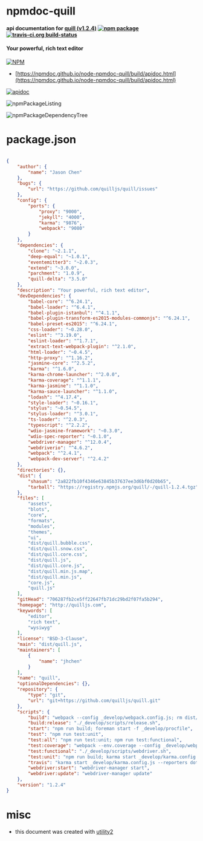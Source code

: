 # npmdoc-quill

#### api documentation for  [quill (v1.2.4)](http://quilljs.com)  [![npm package](https://img.shields.io/npm/v/npmdoc-quill.svg?style=flat-square)](https://www.npmjs.org/package/npmdoc-quill) [![travis-ci.org build-status](https://api.travis-ci.org/npmdoc/node-npmdoc-quill.svg)](https://travis-ci.org/npmdoc/node-npmdoc-quill)

#### Your powerful, rich text editor

[![NPM](https://nodei.co/npm/quill.png?downloads=true&downloadRank=true&stars=true)](https://www.npmjs.com/package/quill)

- [https://npmdoc.github.io/node-npmdoc-quill/build/apidoc.html](https://npmdoc.github.io/node-npmdoc-quill/build/apidoc.html)

[![apidoc](https://npmdoc.github.io/node-npmdoc-quill/build/screenCapture.buildCi.browser.%252Ftmp%252Fbuild%252Fapidoc.html.png)](https://npmdoc.github.io/node-npmdoc-quill/build/apidoc.html)

![npmPackageListing](https://npmdoc.github.io/node-npmdoc-quill/build/screenCapture.npmPackageListing.svg)

![npmPackageDependencyTree](https://npmdoc.github.io/node-npmdoc-quill/build/screenCapture.npmPackageDependencyTree.svg)



# package.json

```json

{
    "author": {
        "name": "Jason Chen"
    },
    "bugs": {
        "url": "https://github.com/quilljs/quill/issues"
    },
    "config": {
        "ports": {
            "proxy": "9000",
            "jekyll": "4000",
            "karma": "9876",
            "webpack": "9080"
        }
    },
    "dependencies": {
        "clone": "~2.1.1",
        "deep-equal": "~1.0.1",
        "eventemitter3": "~2.0.3",
        "extend": "~3.0.0",
        "parchment": "1.0.9",
        "quill-delta": "3.5.0"
    },
    "description": "Your powerful, rich text editor",
    "devDependencies": {
        "babel-core": "^6.24.1",
        "babel-loader": "^6.4.1",
        "babel-plugin-istanbul": "^4.1.1",
        "babel-plugin-transform-es2015-modules-commonjs": "^6.24.1",
        "babel-preset-es2015": "^6.24.1",
        "css-loader": "~0.28.0",
        "eslint": "^3.19.0",
        "eslint-loader": "^1.7.1",
        "extract-text-webpack-plugin": "^2.1.0",
        "html-loader": "~0.4.5",
        "http-proxy": "^1.16.2",
        "jasmine-core": "^2.5.2",
        "karma": "^1.6.0",
        "karma-chrome-launcher": "^2.0.0",
        "karma-coverage": "^1.1.1",
        "karma-jasmine": "^1.1.0",
        "karma-sauce-launcher": "^1.1.0",
        "lodash": "^4.17.4",
        "style-loader": "~0.16.1",
        "stylus": "~0.54.5",
        "stylus-loader": "^3.0.1",
        "ts-loader": "^2.0.3",
        "typescript": "^2.2.2",
        "wdio-jasmine-framework": "~0.3.0",
        "wdio-spec-reporter": "~0.1.0",
        "webdriver-manager": "^12.0.4",
        "webdriverio": "^4.6.2",
        "webpack": "^2.4.1",
        "webpack-dev-server": "^2.4.2"
    },
    "directories": {},
    "dist": {
        "shasum": "2a822fb10f4346e63845b37637ee3d6bf0d20b65",
        "tarball": "https://registry.npmjs.org/quill/-/quill-1.2.4.tgz"
    },
    "files": [
        "assets",
        "blots",
        "core",
        "formats",
        "modules",
        "themes",
        "ui",
        "dist/quill.bubble.css",
        "dist/quill.snow.css",
        "dist/quill.core.css",
        "dist/quill.js",
        "dist/quill.core.js",
        "dist/quill.min.js.map",
        "dist/quill.min.js",
        "core.js",
        "quill.js"
    ],
    "gitHead": "706287fb2ce5ff22647fb71dc29bd2f07fa5b294",
    "homepage": "http://quilljs.com",
    "keywords": [
        "editor",
        "rich text",
        "wysiwyg"
    ],
    "license": "BSD-3-Clause",
    "main": "dist/quill.js",
    "maintainers": [
        {
            "name": "jhchen"
        }
    ],
    "name": "quill",
    "optionalDependencies": {},
    "repository": {
        "type": "git",
        "url": "git+https://github.com/quilljs/quill.git"
    },
    "scripts": {
        "build": "webpack --config _develop/webpack.config.js; rm dist/quill.core dist/quill.bubble dist/quill.snow;",
        "build:release": "./_develop/scripts/release.sh",
        "start": "npm run build; foreman start -f _develop/procfile",
        "test": "npm run test:unit",
        "test:all": "npm run test:unit; npm run test:functional",
        "test:coverage": "webpack --env.coverage --config _develop/webpack.config.js; karma start _develop/karma.config.js --reporters coverage",
        "test:functional": "./_develop/scripts/webdriver.sh",
        "test:unit": "npm run build; karma start _develop/karma.config.js",
        "travis": "karma start _develop/karma.config.js --reporters dots,saucelabs",
        "webdriver:start": "webdriver-manager start",
        "webdriver:update": "webdriver-manager update"
    },
    "version": "1.2.4"
}
```



# misc
- this document was created with [utility2](https://github.com/kaizhu256/node-utility2)

